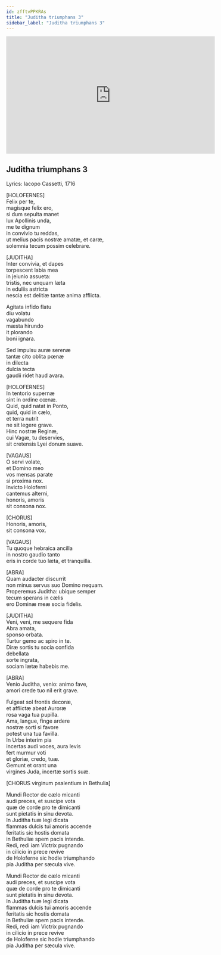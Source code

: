 ```yaml
---
id: zfftvPPKRAs
title: "Juditha triumphans 3"
sidebar_label: "Juditha triumphans 3"
---
```


<div class="video-float-container">
  <iframe
    width="560"
    height="315"
    src="https://www.youtube.com/embed/zfftvPPKRAs"
    title="YouTube video player"
    frameborder="0"
    allow="accelerometer; autoplay; clipboard-write; encrypted-media; gyroscope; picture-in-picture; web-share"
    referrerpolicy="strict-origin-when-cross-origin"
    allowfullscreen
  ></iframe>
</div>

## Juditha triumphans 3

Lyrics: Iacopo Cassetti, 1716

[HOLOFERNES]  
Felix per te,  
magisque felix ero,  
si dum sepulta manet  
lux Apollinis unda,  
me te dignum  
in convivio tu reddas,  
ut melius pacis nostræ amatæ, et caræ,  
solemnia tecum possim celebrare.

[JUDITHA]  
Inter convivia, et dapes  
torpescent labia mea  
in jeiunio assueta:  
tristis, nec unquam læta  
in eduliis astricta  
nescia est delitiæ tantæ anima afflicta.

Agitata infido flatu  
diu volatu  
vagabundo  
mæsta hirundo  
it plorando  
boni ignara.

Sed impulsu auræ serenæ  
tantæ cito oblita pœnæ  
in dilecta  
dulcia tecta  
gaudii ridet haud avara.

[HOLOFERNES]  
In tentorio supernæ  
sint in ordine cœnæ.  
Quid, quid natat in Ponto,  
quid, quid in cælo,  
et terra nutrit  
ne sit legere grave.  
Hinc nostræ Reginæ,  
cui Vagæ, tu deservies,  
sit cretensis Lyei donum suave.

[VAGAUS]  
O servi volate,  
et Domino meo  
vos mensas parate  
si proxima nox.  
Invicto Holoferni  
cantemus alterni,  
honoris, amoris  
sit consona nox.

[CHORUS]  
Honoris, amoris,  
sit consona vox.

[VAGAUS]  
Tu quoque hebraica ancilla  
in nostro gaudio tanto  
eris in corde tuo læta, et tranquilla.

[ABRA]  
Quam audacter discurrit  
non minus servus suo Domino nequam.  
Properemus Juditha: ubique semper  
tecum sperans in cælis  
ero Dominæ meæ socia fidelis.

[JUDITHA]  
Veni, veni, me sequere fida  
Abra amata,  
sponso orbata.  
Turtur gemo ac spiro in te.  
Diræ sortis tu socia confida  
debellata  
sorte ingrata,  
sociam lætæ habebis me.

[ABRA]  
Venio Juditha, venio: animo fave,  
amori crede tuo nil erit grave.

Fulgeat sol frontis decoræ,  
et afflictæ abeat Auroræ  
rosa vaga tua pupilla.  
Ama, langue, finge ardere  
nostræ sorti si favore  
potest una tua favilla.  
In Urbe interim pia  
incertas audi voces, aura levis  
fert murmur voti  
et gloriæ, credo, tuæ.  
Gemunt et orant una  
virgines Juda, incertæ sortis suæ.

[CHORUS virginum psalentium in Bethulia]

Mundi Rector de cælo micanti  
audi preces, et suscipe vota  
quæ de corde pro te dimicanti  
sunt pietatis in sinu devota.  
In Juditha tuæ legi dicata  
flammas dulcis tui amoris accende  
feritatis sic hostis domata  
in Bethuliæ spem pacis intende.  
Redi, redi iam Victrix pugnando  
in cilicio in prece revive  
de Holoferne sic hodie triumphando  
pia Juditha per sæcula vive.

Mundi Rector de cælo micanti  
audi preces, et suscipe vota  
quæ de corde pro te dimicanti  
sunt pietatis in sinu devota.  
In Juditha tuæ legi dicata  
flammas dulcis tui amoris accende  
feritatis sic hostis domata  
in Bethuliæ spem pacis intende.  
Redi, redi iam Victrix pugnando  
in cilicio in prece revive  
de Holoferne sic hodie triumphando  
pia Juditha per sæcula vive.
